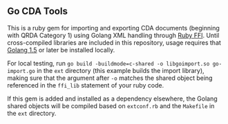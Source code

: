 Go CDA Tools
-----

This is a ruby gem for importing and exporting CDA documents (beginning with QRDA Category 1) using Golang XML handling through [Ruby FFI](https://github.com/ffi/ffi). Until cross-compiled libraries are included in this repository, usage requires that [Golang 1.5](https://golang.org/dl/) or later be installed locally.

For local testing, run `go build -buildmode=c-shared -o libgoimport.so go-import.go` in the `ext` directory (this example builds the import library), making sure that the argument after `-o` matches the shared object being referenced in the `ffi_lib` statement of your ruby code.

If this gem is added and installed as a dependency elsewhere, the Golang shared objects will be compiled based on `extconf.rb` and the `Makefile` in the `ext` directory.

